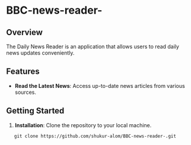 # BBC-news-reader-

## Overview
The Daily News Reader is an application that allows users to read daily news updates conveniently. 

## Features
- **Read the Latest News**: Access up-to-date news articles from various sources.


## Getting Started
1. **Installation**: Clone the repository to your local machine.
```
   git clone https://github.com/shukur-alom/BBC-news-reader-.git
```
